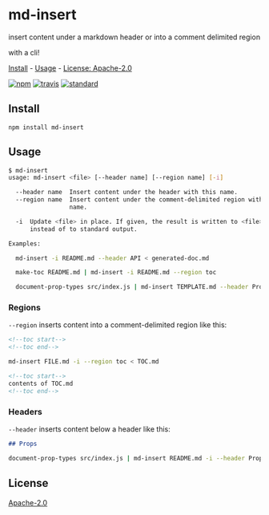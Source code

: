 # md-insert

insert content under a markdown header or into a comment delimited region

with a cli!

[Install](#install) - [Usage](#usage) - [License: Apache-2.0](#license)

[![npm][npm-image]][npm-url]
[![travis][travis-image]][travis-url]
[![standard][standard-image]][standard-url]

[npm-image]: https://img.shields.io/npm/v/md-insert.svg?style=flat-square
[npm-url]: https://www.npmjs.com/package/md-insert
[travis-image]: https://img.shields.io/travis/goto-bus-stop/md-insert.svg?style=flat-square
[travis-url]: https://travis-ci.org/goto-bus-stop/md-insert
[standard-image]: https://img.shields.io/badge/code%20style-standard-brightgreen.svg?style=flat-square
[standard-url]: http://npm.im/standard

## Install

```
npm install md-insert
```

## Usage

```bash
$ md-insert
usage: md-insert <file> [--header name] [--region name] [-i]

  --header name  Insert content under the header with this name.
  --region name  Insert content under the comment-delimited region with this
                 name.

  -i  Update <file> in place. If given, the result is written to <file>,
      instead of to standard output.

Examples:

  md-insert -i README.md --header API < generated-doc.md

  make-toc README.md | md-insert -i README.md --region toc

  document-prop-types src/index.js | md-insert TEMPLATE.md --header Props > README.md
```

### Regions

`--region` inserts content into a comment-delimited region like this:

```md
<!--toc start-->
<!--toc end-->
```

```bash
md-insert FILE.md -i --region toc < TOC.md
```

```md
<!--toc start-->
contents of TOC.md
<!--toc end-->
```

### Headers

`--header` inserts content below a header like this:

```md
## Props
```

```bash
document-prop-types src/index.js | md-insert README.md -i --header Props
```

## License

[Apache-2.0](LICENSE.md)
